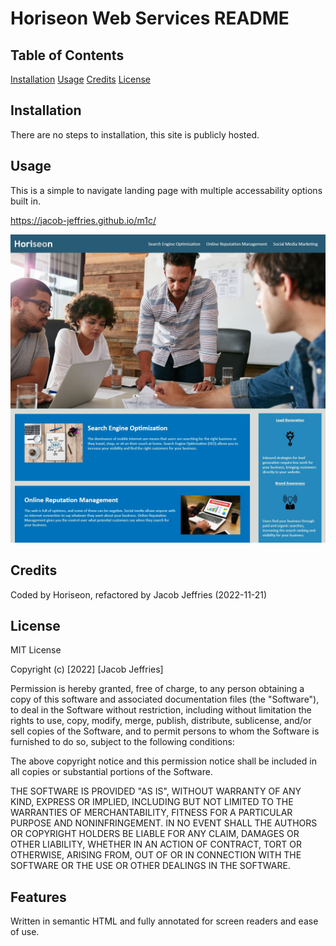# Horiseon Web Services README

## Table of Contents
[Installation](#installation)
[Usage](#usage)
[Credits](#credits)
[License](#license)

## Installation
There are no steps to installation, this site is publicly hosted.

## Usage
This is a simple to navigate landing page with multiple accessability options built in.

 https://jacob-jeffries.github.io/m1c/

![Screenshot of Horiseon Web Services Landing page](/assets/images/screen.JPG)

## Credits
Coded by Horiseon, refactored by Jacob Jeffries (2022-11-21)

## License
MIT License

Copyright (c) [2022] [Jacob Jeffries]

Permission is hereby granted, free of charge, to any person obtaining a copy
of this software and associated documentation files (the "Software"), to deal
in the Software without restriction, including without limitation the rights
to use, copy, modify, merge, publish, distribute, sublicense, and/or sell
copies of the Software, and to permit persons to whom the Software is
furnished to do so, subject to the following conditions:

The above copyright notice and this permission notice shall be included in all
copies or substantial portions of the Software.

THE SOFTWARE IS PROVIDED "AS IS", WITHOUT WARRANTY OF ANY KIND, EXPRESS OR
IMPLIED, INCLUDING BUT NOT LIMITED TO THE WARRANTIES OF MERCHANTABILITY,
FITNESS FOR A PARTICULAR PURPOSE AND NONINFRINGEMENT. IN NO EVENT SHALL THE
AUTHORS OR COPYRIGHT HOLDERS BE LIABLE FOR ANY CLAIM, DAMAGES OR OTHER
LIABILITY, WHETHER IN AN ACTION OF CONTRACT, TORT OR OTHERWISE, ARISING FROM,
OUT OF OR IN CONNECTION WITH THE SOFTWARE OR THE USE OR OTHER DEALINGS IN THE
SOFTWARE.

## Features
Written in semantic HTML and fully annotated for screen readers and ease of use.
